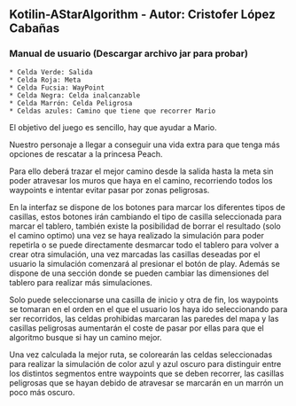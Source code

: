 ## Kotilin-AStarAlgorithm - Autor: Cristofer López Cabañas

### Manual de usuario (Descargar archivo jar para probar)
    * Celda Verde: Salida
    * Celda Roja: Meta
    * Celda Fucsia: WayPoint
    * Celda Negra: Celda inalcanzable
    * Celda Marrón: Celda Peligrosa
    * Celdas azules: Camino que tiene que recorrer Mario

El objetivo del juego es sencillo, hay que ayudar a Mario.

Nuestro personaje a llegar a conseguir una vida extra para que tenga más opciones de rescatar a la princesa Peach.


Para ello deberá trazar el mejor camino desde la salida hasta la meta sin poder atravesar los muros que haya en el camino, recorriendo todos los waypoints e intentar evitar pasar por zonas peligrosas.

En la interfaz se dispone de los botones para marcar los diferentes tipos de casillas, estos botones irán cambiando el tipo de casilla seleccionada para marcar el tablero, también existe la posibilidad de borrar el resultado (solo el camino optimo) una vez se haya realizado la simulación para poder repetirla o se puede directamente desmarcar todo el tablero para volver a crear otra simulación, una vez marcadas las casillas deseadas por el usuario la simulación comenzará al presionar el botón de play. Además se dispone de una sección donde se pueden cambiar las dimensiones del tablero para realizar más simulaciones.

Solo puede seleccionarse una casilla de inicio y otra de fin, los waypoints se tomaran en el orden en el que el usuario los haya ido seleccionando para ser recorridos, las celdas prohibidas marcaran las paredes del mapa y las casillas peligrosas aumentarán el coste de pasar por ellas para que el algoritmo busque si hay un camino mejor.

Una vez calculada la mejor ruta, se colorearán las celdas seleccionadas para realizar la simulación de color azul y azul oscuro para distinguir entre los distintos segmentos entre waypoints que se deben recorrer, las casillas peligrosas que se hayan debido de atravesar se marcarán en un marrón un poco más oscuro.
